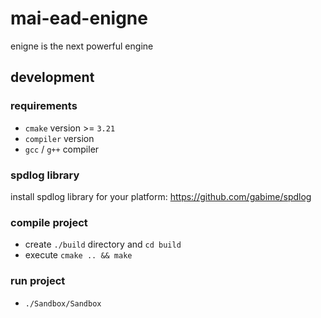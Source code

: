 # mai-ead-enigne
enigne is the next powerful engine

## development

### requirements
* `cmake` version >= `3.21`
* `compiler` version  
* `gcc` / `g++` compiler

### spdlog library
install spdlog library for your platform: https://github.com/gabime/spdlog

### compile project

* create `./build` directory and `cd build`
* execute `cmake .. && make`


### run project
* `./Sandbox/Sandbox`